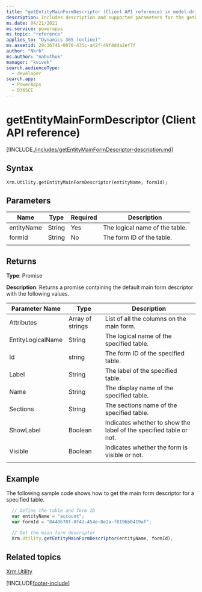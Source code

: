 ```yaml
---
title: "getEntityMainFormDescriptor (Client API reference) in model-driven apps| MicrosoftDocs"
description: Includes description and supported parameters for the getEntityMainFormDescriptor method.
ms.date: 04/21/2021
ms.service: powerapps
ms.topic: "reference"
applies_to: "Dynamics 365 (online)"
ms.assetid: 28c36741-0070-435c-a42f-49f4dda2ef7f
author: "Nkrb"
ms.author: "nabuthuk"
manager: "kvivek"
search.audienceType: 
  - developer
search.app: 
  - PowerApps
  - D365CE
---
```


# getEntityMainFormDescriptor (Client API reference)

[!INCLUDE[./includes/getEntityMainFormDescriptor-description.md](./includes/getEntityMainFormDescriptor-description.md)] 

## Syntax

`Xrm.Utility.getEntityMainFormDescriptor(entityName, formId);`

## Parameters

|Name |Type |Required |Description |
|---|---|---|---|
|entityName|String|Yes|The logical name of the table.|
|formId|String|No|The form ID of the table.|
||||

## Returns

**Type**: Promise

**Description**: Returns a promise containing the default main form descriptor with the following values.

|Parameter Name| Type| Description|
|-------------|-------|-----------|
|Attributes| Array of strings| List of all the columns on the main form.|
|EntityLogicalName| String| The logical name of the specified table.|
|Id| string| The form ID of the specified table.|
|Label| String| The label of the specified table.|
|Name| String| The display name of the specified table.|
|Sections| String| The sections name of the specified table.|
|ShowLabel| Boolean| Indicates whether to show the label of the specified table or not.|
|Visible| Boolean| Indicates whether the form is visible or not.|
||||

## Example

The following sample code shows how to get the main form descriptor for a specified table. 

```javascript
  // Define the table and form ID
  var entityName = "account";
  var formId = "8448b78f-8f42-454e-8e2a-f8196b0419af";

  // Get the main form descriptor 
  Xrm.Utility.getEntityMainFormDescriptor(entityName, formId);
```

## Related topics

[Xrm.Utility](../xrm-utility.md)

[!INCLUDE[footer-include](../../../../../includes/footer-banner.md)]